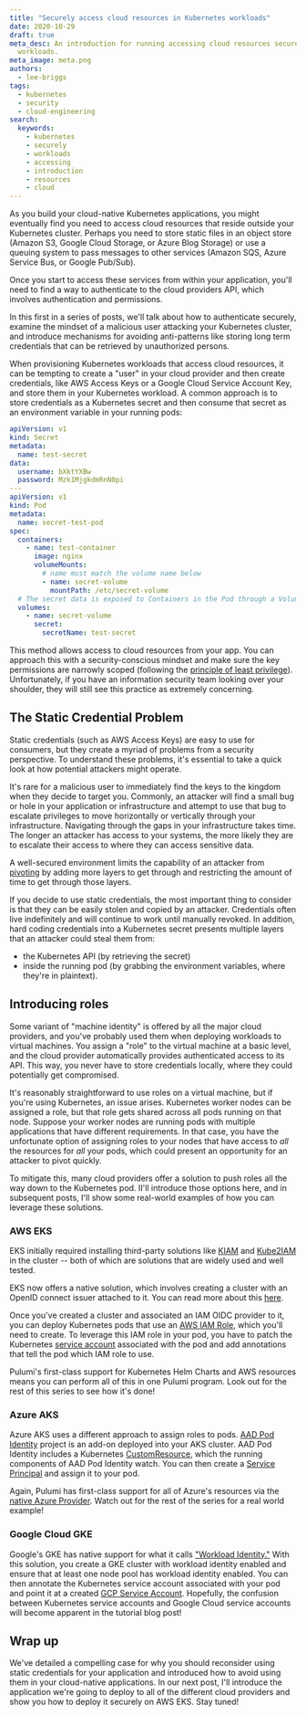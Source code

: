 ```yaml
---
title: "Securely access cloud resources in Kubernetes workloads"
date: 2020-10-29
draft: true
meta_desc: An introduction for running accessing cloud resources securely for Kubernetes
  workloads.
meta_image: meta.png
authors:
  - lee-briggs
tags:
  - kubernetes
  - security
  - cloud-engineering
search:
  keywords:
    - kubernetes
    - securely
    - workloads
    - accessing
    - introduction
    - resources
    - cloud
---
```


As you build your cloud-native Kubernetes applications, you might eventually find you need to access cloud resources that reside outside your Kubernetes cluster. Perhaps you need to store static files in an object store (Amazon S3, Google Cloud Storage, or Azure Blog Storage) or use a queuing system to pass messages to other services (Amazon SQS, Azure Service Bus, or Google Pub/Sub).

Once you start to access these services from within your application, you'll need to find a way to authenticate to the cloud providers API, which involves authentication and permissions.

In this first in a series of posts, we'll talk about how to authenticate securely, examine the mindset of a malicious user attacking your Kubernetes cluster, and introduce mechanisms for avoiding anti-patterns like storing long term credentials that can be retrieved by unauthorized persons.

<!--more-->

When provisioning Kubernetes workloads that access cloud resources, it can be tempting to create a "user" in your cloud provider and then create credentials, like AWS Access Keys or a Google Cloud Service Account Key, and store them in your Kubernetes workload. A common approach is to store credentials as a Kubernetes secret and then consume that secret as an environment variable in your running pods:

```yaml
apiVersion: v1
kind: Secret
metadata:
  name: test-secret
data:
  username: bXktYXBw
  password: Mzk1MjgkdmRnN0pi
---
apiVersion: v1
kind: Pod
metadata:
  name: secret-test-pod
spec:
  containers:
    - name: test-container
      image: nginx
      volumeMounts:
        # name must match the volume name below
        - name: secret-volume
          mountPath: /etc/secret-volume
  # The secret data is exposed to Containers in the Pod through a Volume.
  volumes:
    - name: secret-volume
      secret:
        secretName: test-secret
```

This method allows access to cloud resources from your app. You can approach this with a security-conscious mindset and make sure the key permissions are narrowly scoped (following the [principle of least privilege](https://en.wikipedia.org/wiki/Principle_of_least_privilege)). Unfortunately, if you have an information security team looking over your shoulder, they will still see this practice as extremely concerning.

## The Static Credential Problem

Static credentials (such as AWS Access Keys) are easy to use for consumers, but they create a myriad of problems from a security perspective. To understand these problems, it's essential to take a quick look at how potential attackers might operate.

It's rare for a malicious user to immediately find the keys to the kingdom when they decide to target you. Commonly, an attacker will find a small bug or hole in your application or infrastructure and attempt to use that bug to escalate privileges to move horizontally or vertically through your infrastructure. Navigating through the gaps in your infrastructure takes time. The longer an attacker has access to your systems, the more likely they are to escalate their access to where they can access sensitive data.

A well-secured environment limits the capability of an attacker from [pivoting](https://en.wikipedia.org/wiki/Exploit_(computer_security)#Pivoting) by adding more layers to get through and restricting the amount of time to get through those layers.

If you decide to use static credentials, the most important thing to consider is that they can be easily stolen and copied by an attacker. Credentials often live indefinitely and will continue to work until manually revoked.
In addition, hard coding credentials into a Kubernetes secret presents multiple layers that an attacker could steal them from:

- the Kubernetes API (by retrieving the secret)
- inside the running pod (by grabbing the environment variables, where they're in plaintext).

## Introducing roles

Some variant of "machine identity" is offered by all the major cloud providers, and you've probably used them when deploying workloads to virtual machines. You assign a "role" to the virtual machine at a basic level, and the cloud provider automatically provides authenticated access to its API. This way, you never have to store credentials locally, where they could potentially get compromised.

It's reasonably straightforward to use roles on a virtual machine, but if you're using Kubernetes, an issue arises. Kubernetes worker nodes can be assigned a role, but that role gets shared across all pods running on that node. Suppose your worker nodes are running pods with multiple applications that have different requirements. In that case, you have the unfortunate option of assigning roles to your nodes that have access to _all_ the resources for _all_ your pods, which could present an opportunity for an attacker to pivot quickly.

To mitigate this, many cloud providers offer a solution to push roles all the way down to the Kubernetes pod. II'll introduce those options here, and in subsequent posts, I'll show some real-world examples of how you can leverage these solutions.

### AWS EKS

EKS initially required installing third-party solutions like [KIAM](https://github.com/uswitch/kiam) and [Kube2IAM](https://github.com/jtblin/kube2iam) in the cluster -- both of which are solutions that are widely used and well tested.

EKS now offers a native solution, which involves creating a cluster with an OpenID connect issuer attached to it. You can read more about this [here](https://docs.aws.amazon.com/eks/latest/userguide/enable-iam-roles-for-service-accounts.html).

Once you've created a cluster and associated an IAM OIDC provider to it, you can deploy Kubernetes pods that use an [AWS IAM Role](https://docs.aws.amazon.com/IAM/latest/UserGuide/id_roles.html), which you'll need to create. To leverage this IAM role in your pod, you have to patch the Kubernetes [service account](https://kubernetes.io/docs/tasks/configure-pod-container/configure-service-account/) associated with the pod and add annotations that tell the pod which IAM role to use.

Pulumi's first-class support for Kubernetes Helm Charts and AWS resources means you can perform all of this in one Pulumi program. Look out for the rest of this series to see how it's done!

### Azure AKS

Azure AKS uses a different approach to assign roles to pods. [AAD Pod Identity](https://github.com/Azure/aad-pod-identity) project is an add-on deployed into your AKS cluster. AAD Pod Identity includes a Kubernetes [CustomResource](https://kubernetes.io/docs/concepts/extend-kubernetes/api-extension/custom-resources/), which the running components of AAD Pod Identity watch. You can then create a [Service Principal](https://docs.microsoft.com/en-us/azure/active-directory/develop/app-objects-and-service-principals) and assign it to your pod.

Again, Pulumi has first-class support for all of Azure's resources via the [native Azure Provider](https://github.com/pulumi/pulumi-azure-native). Watch out for the rest of the series for a real world example!

### Google Cloud GKE

Google's GKE has native support for what it calls ["Workload Identity."](https://cloud.google.com/kubernetes-engine/docs/how-to/workload-identity) With this solution, you create a GKE cluster with workload identity enabled and ensure that at least one node pool has workload identity enabled. You can then annotate the Kubernetes service account associated with your pod and point it at a created [GCP Service Account](https://cloud.google.com/iam/docs/service-accounts). Hopefully, the confusion between Kubernetes service accounts and Google Cloud service accounts will become apparent in the tutorial blog post!

## Wrap up

We've detailed a compelling case for why you should reconsider using static credentials for your application and introduced how to avoid using them in your cloud-native applications. In our next post, I'll introduce the application we're going to deploy to all of the different cloud providers and show you how to deploy it securely on AWS EKS. Stay tuned!
